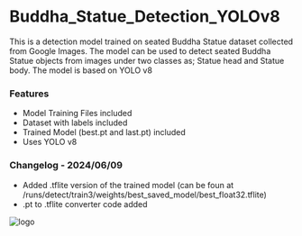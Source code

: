 # Buddha_Statue_Detection_YOLOv8
This is a detection model trained on seated Buddha Statue dataset collected from Google Images. The model can be used to detect seated Buddha Statue objects from images under two classes as; Statue head and Statue body. The model is based on YOLO v8

<h3>Features</h3>
<ul>
  <li>Model Training Files included</li>
  <li>Dataset with labels included</li>
  <li>Trained Model (best.pt and last.pt) included</li>
  <li>Uses YOLO v8</li>
</ul>

<h3>Changelog - 2024/06/09</h3>
<ul>
  <li>Added .tflite version of the trained model (can be foun at /runs/detect/train3/weights/best_saved_model/best_float32.tflite)</li>
  <li>.pt to .tflite converter code added</li>
</ul>

<img src="https://github.com/MalinduLiyanage/Buddha_Statue_Head-Body_Detection_YOLOv8/assets/136006504/b1d8dce1-c06a-402e-b195-d6b8d164e32a" alt="logo">
